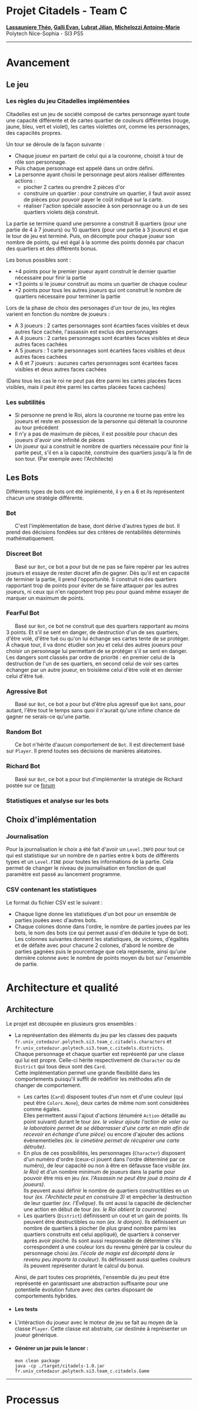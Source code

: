 # Projet Citadels - Team C

**[Lassauniere Théo](https://github.com/theoLassauniere), [Galli Evan](https://github.com/06Games),
[Lubrat Jilian](https://github.com/LubratJilian), [Michelozzi Antoine-Marie](https://github.com/mantoniu)**  
Polytech Nice-Sophia - SI3 PS5

------------------------

# Avancement
## Le jeu

### Les règles du jeu Citadelles implémentées

Citadelles est un jeu de société composé de cartes personnage ayant toute une capacité différente
et de cartes quartier de couleurs différentes (rouge, jaune, bleu, vert et violet),
les cartes violettes ont, comme les personnages, des capacités propres.

Un tour se déroule de la façon suivante :

* Chaque joueur en partant de celui qui a la couronne, choisit à tour de rôle son personnage.
* Puis chaque personnage est appelé dans un ordre défini.
* La personne ayant choisi le personnage peut alors réaliser différentes actions :
    * piocher 2 cartes ou prendre 2 pièces d'or
    * construire un quartier : pour construire un quartier, il faut avoir assez de pièces pour pouvoir payer le coût
      indiqué sur la carte.
    * réaliser l'action spéciale associée à son personnage ou à un de ses quartiers violets déjà construit.

La partie se termine quand une personne a construit 8 quartiers (pour une partie de 4 à 7 joueurs) ou 10 quartiers (pour
une partie à 3 joueurs) et que le tour de jeu est terminé. Puis, on décompte pour chaque joueur son nombre de
points, qui est égal à la somme des points donnés par chacun des quartiers et des différents bonus.

Les bonus possibles sont :

* +4 points pour le premier joueur ayant construit le dernier quartier nécessaire pour finir la partie
* +3 points si le joueur construit au moins un quartier de chaque couleur
* +2 points pour tous les autres joueurs qui ont construit le nombre de quartiers nécessaire pour terminer la partie

Lors de la phase de choix des personages d'un tour de jeu, les règles varient en fonction du nombre de joueurs :

* A 3 joueurs : 2 cartes personnages sont écartées faces visibles et deux autres face cachée, l'assassin est exclus des
  personnages
* A 4 joueurs : 2 cartes personnages sont écartées faces visibles et deux autres faces cachées
* A 5 joueurs : 1 carte personnages sont écartées faces visibles et deux autres faces cachées
* A 6 et 7 joueurs : aucunes cartes personnages sont écartées faces visibles et deux autres faces cachées

(Dans tous les cas le roi ne peut pas être parmi les cartes placées faces visibles, mais il peut être parmi les cartes
placées faces cachées)

### Les subtilités

* Si personne ne prend le Roi, alors la couronne ne tourne pas entre les joueurs et reste en possession de la personne
  qui détenait la couronne au tour précédent
* Il n'y a pas de maximum de pièces, il est possible pour chacun des joueurs d'avoir une infinité de pièces
* Un joueur qui a construit le nombre de quartiers nécessaire pour finir la partie peut, s'il en a la capacité,
  construire des quartiers jusqu'à la fin de son tour. (Par exemple avec l'Architecte)

## Les Bots

Différents types de bots ont été implémenté, il y en a 6 et ils représentent chacun une stratégie différente.

### Bot

&nbsp; &nbsp; &nbsp; C'est l'implémentation de base, dont dérive d'autres types de bot. Il prend des décisions fondées
sur des critères de rentabilités déterminés mathématiquement.

### Discreet Bot

&nbsp; &nbsp; &nbsp; Basé sur `Bot`, ce bot a pour but de ne pas se faire repérer par les autres joueurs et essaye de
rester
discret afin de gagner. Dès qu'il est en capacité de terminer la partie, il prend l'opportunité. Il construit ni des
quartiers rapportant trop de points pour éviter de se faire attaquer par les autres joueurs, ni ceux qui n'en rapportent
trop peu
pour quand même essayer de marquer un maximum de points.

### FearFul Bot

&nbsp; &nbsp; &nbsp; Basé sur `Bot`, ce bot ne construit que des quartiers rapportant au moins 3 points. Et s'il se sent
en danger, de destruction d'un de ses quartiers, d'être volé, d'être tué ou qu'on lui échange ses cartes tente de se
protéger.
À chaque tour, il va donc étudier son jeu et celui des autres joueurs pour choisir un personnage lui permettant de se
protéger s'il se sent en danger. Les dangers sont classés par ordre de priorité : en premier celui de la destruction de
l'un
de ses quartiers, en second celui de voir ses cartes échanger par un autre joueur, en troisième celui d'être volé et en
dernier celui d'être tué.

### Agressive Bot

&nbsp; &nbsp; &nbsp; Basé sur `Bot`, ce bot a pour but d'être plus agressif que `Bot` sans, pour autant, l'être tout le
temps sans quoi il n'aurait qu'une infime chance de gagner ne serais-ce qu'une partie.

### Random Bot

&nbsp; &nbsp; &nbsp; Ce bot n'hérite d'aucun comportement de `Bot`. Il est directement basé sur `Player`. Il prend
toutes ses décisions de manières aléatoires.

### Richard Bot

&nbsp; &nbsp; &nbsp; Basé sur `Bot`, ce bot a pour but d'implémenter la stratégie de Richard postée sur
ce [forum](https://forum.trictrac.net/t/citadelles-charte-citadelles-de-base/509)

### Statistiques et analyse sur les bots

## Choix d'implémentation

### Journalisation

Pour la journalisation le choix a été fait d'avoir un `Level.INFO` pour tout ce qui est statistique sur un nombre de n
parties
entre k bots de différents types et un `Level.FINE` pour toutes les informations de la partie.
Cela permet de changer le niveau de journalisation en fonction de quel paramètre est passé au lancement programme.

### CSV contenant les statistiques

Le format du fichier CSV est le suivant :

* Chaque ligne donne les statistiques d'un bot pour un ensemble de parties jouées avec d'autres bots.
* Chaque colones donne dans l'ordre, le nombre de parties jouées par les bots, le nom des bots (ce qui permet aussi d'en
  déduire le type de bot). Les colonnes suivantes donnent les statistiques, de victoires, d'égalités et de défaite avec
  pour chacune 2 colones, d'abord le nombre de parties gagnées puis le pourcentage que cela représente,
  ainsi qu'une dernière colonne avec le nombre de points moyen du bot sur l'ensemble de partie.

# Architecture et qualité

## Architecture

Le projet est découpée en plusieurs gros ensembles :

* La représentation des éléments du jeu par les classes des paquets `fr.univ_cotedazur.polytech.si3.team_c.citadels.characters` et `fr.univ_cotedazur.polytech.si3.team_c.citadels.districts`.  
  Chaque personnage et chaque quartier est représenté par une classe qui lui est propre. Celle-ci hérite respectivement de `Character` ou de `District` qui tous deux sont des `Card`.  
  Cette implémentation permet une grande flexibilité dans les comportements puisqu'il suffit de redéfinir les méthodes afin de changer de comportement.
  * Les cartes (`Card`) disposent toutes d'un nom et d'une couleur (qui peut être `Colors.None`), deux cartes de même nom sont considérées comme égales.  
    Elles permettent aussi l'ajout d'actions (énuméré `Action` détaillé au point suivant) durant le tour 
    *(ex. le voleur ajoute l'action de voler ou le laboratoire permet de se débarrasser d'une carte en main afin de recevoir en échange d'une pièce)* 
    ou encore d'ajouter des actions évènementielles *(ex. le cimetière permet de récupérer une carte détruite)*.
  * En plus de ces possibilités, les personnages (`Character`) disposent d'un numéro d'ordre (ceux-ci jouent dans l'ordre déterminé par ce numéro),
    de leur capacité ou non à être en défausse face visible *(ex. le Roi)* 
    et d'un nombre minimum de joueurs dans la partie pour pouvoir être mis en jeu *(ex. l'Assassin ne peut être joué à moins de 4 joueurs)*.  
    Ils peuvent aussi définir le nombre de quartiers constructibles en un tour *(ex. l'Architecte peut en construire 3)* et empêcher la destruction de leur quartier *(ex. l'Évêque)*.
    Ils ont aussi la capacité de déclencher une action en début de tour *(ex. le Roi obtient la couronne)*
  * Les quartiers (`District`) définissent un cout et un gain de points. 
    Ils peuvent être destructibles ou non *(ex. le donjon)*. 
    Ils définissent un nombre de quartiers à piocher (le plus grand nombre parmi les quartiers construits est celui appliqué), de quartiers à conserver après avoir pioché.
    Ils sont aussi responsable de déterminer s'ils correspondent à une couleur lors du revenu généré par la couleur du personnage choisi
    *(ex. l'école de magie est décompté dans le revenu peu importe la couleur)*.
    Ils définissent aussi quelles couleurs ils peuvent représenter durant le calcul du bonus.
  
  Ainsi, de part toutes ces propriétés, l'ensemble du jeu peut être représenté en garantissant une abstraction suffisante 
  pour une potentielle évolution future avec des cartes disposant de comportements hybrides.


- #### Les tests

* L'intéraction du joueur avec le moteur de jeu se fait au moyen de la classe `Player`. Cette classe est abstraite, car destinée à représenter un joueur générique.

- #### Générer un jar puis le lancer :

  ```
  mvn clean package
  java -cp ./target/citadels-1.0.jar fr.univ_cotedazur.polytech.si3.team_c.citadels.Game
  ```

------------------------



# Processus


